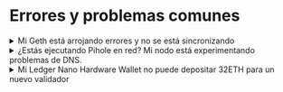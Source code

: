 # Errores y problemas comunes

<details>
<summary>Mi Geth está arrojando errores y no se está sincronizando</summary>

Una causa común de los errores de Geth es un apagado incorrecto, por ejemplo, debido a un corte de energía, o no hay tiempo suficiente para una salida ordenada del proceso mientras geth escribe datos en el disco. Como solución permanente para este último caso, incrementa el valor de `TimeoutStopSec` de tu servicio systemd al valor 300.

Para arreglarlo, puedes [Resincronizar Geth](../../tutorials/resync-geth.md)
</details>

<details>
<summary>¿Estás ejecutando Pihole en red? Mi nodo está experimentando problemas de DNS.</summary>

Según la configuración predeterminada de Pihole, la limitación de velocidad de DNS bloquea cualquier cliente con >1000 queries por 60 segundos. Para solucionarlo, aumenta el valor del límite de queries o excluye tu nodo del DNS de Pihole.
</details>

<details>
<summary>Mi Ledger Nano Hardware Wallet no puede depositar 32ETH para un nuevo validador</summary>

Si encuentras dificultades para realizar el depósito, activa la blind signing (firma ciega) y los datos del contrato.
</details>

